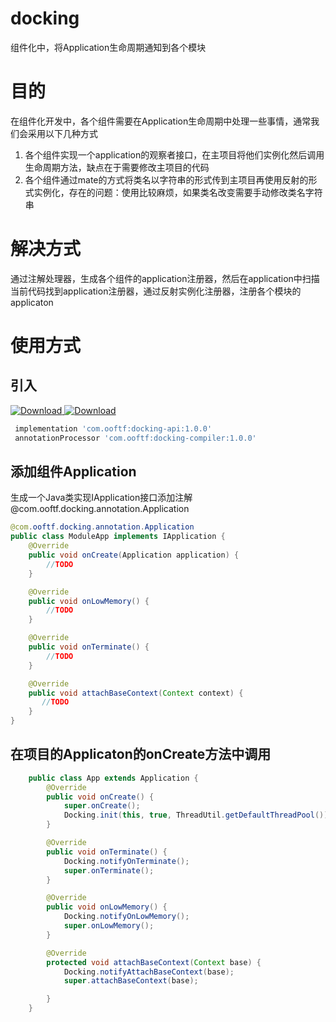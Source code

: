 # docking
组件化中，将Application生命周期通知到各个模块
# 目的
在组件化开发中，各个组件需要在Application生命周期中处理一些事情，通常我们会采用以下几种方式
1. 各个组件实现一个application的观察者接口，在主项目将他们实例化然后调用生命周期方法，缺点在于需要修改主项目的代码
2. 各个组件通过mate的方式将类名以字符串的形式传到主项目再使用反射的形式实例化，存在的问题：使用比较麻烦，如果类名改变需要手动修改类名字符串
# 解决方式
通过注解处理器，生成各个组件的application注册器，然后在application中扫描当前代码找到application注册器，通过反射实例化注册器，注册各个模块的applicaton

# 使用方式
## 引入
[ ![Download](https://api.bintray.com/packages/ooftf/maven/docking-api/images/download.svg) ](https://bintray.com/ooftf/maven/docking-api/_latestVersion)
[ ![Download](https://api.bintray.com/packages/ooftf/maven/docking-compiler/images/download.svg) ](https://bintray.com/ooftf/maven/docking-compiler/_latestVersion)
``` gradle
 implementation 'com.ooftf:docking-api:1.0.0'
 annotationProcessor 'com.ooftf:docking-compiler:1.0.0'
```
## 添加组件Application
生成一个Java类实现IApplication接口添加注解 @com.ooftf.docking.annotation.Application
``` java
@com.ooftf.docking.annotation.Application
public class ModuleApp implements IApplication {
    @Override
    public void onCreate(Application application) {
        //TODO
    }

    @Override
    public void onLowMemory() {
        //TODO
    }

    @Override
    public void onTerminate() {
        //TODO
    }

    @Override
    public void attachBaseContext(Context context) {
       //TODO
    }
}
```
## 在项目的Applicaton的onCreate方法中调用
``` java
    public class App extends Application {
        @Override
        public void onCreate() {
            super.onCreate();
            Docking.init(this, true, ThreadUtil.getDefaultThreadPool());
        }

        @Override
        public void onTerminate() {
            Docking.notifyOnTerminate();
            super.onTerminate();
        }

        @Override
        public void onLowMemory() {
            Docking.notifyOnLowMemory();
            super.onLowMemory();
        }

        @Override
        protected void attachBaseContext(Context base) {
            Docking.notifyAttachBaseContext(base);
            super.attachBaseContext(base);

        }
    }
```